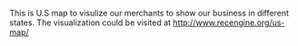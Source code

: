 This is U.S map to visulize our merchants to show our business in different states. 
The visualization could be visited at http://www.recengine.org/us-map/
